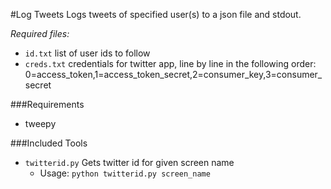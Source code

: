 #Log Tweets
Logs tweets of specified user(s) to a json file and stdout.

*Required files:*

- `id.txt` list of user ids to follow
- `creds.txt` credentials for twitter app, line by line in the following order: 0=access_token,1=access_token_secret,2=consumer_key,3=consumer_secret

###Requirements

- tweepy

###Included Tools
- `twitterid.py` Gets twitter id for given screen name
    + Usage: `python twitterid.py screen_name`